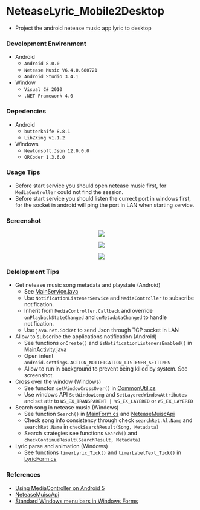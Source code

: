 # NeteaseLyric_Mobile2Desktop
+ Project the android netease music app lyric to desktop

### Development Environment
+ Android
    + `Android 8.0.0`
    + `Netease Music V6.4.0.680721`
    + `Android Studio 3.4.1`
+ Window
    + `Visual C# 2010`
    + `.NET Framework 4.0`

### Depedencies
+ Android
    + `butterknife 8.8.1`
    + `LibZXing v1.1.2`
+ Windows
    + `Newtonsoft.Json 12.0.0.0`
    + `QRCoder 1.3.6.0`

### Usage Tips
+ Before start service you should open netease music first, for `MediaController` could not find the session.
+ Before start service you should listen the currect port in windows first, for the socket in android will ping the port in LAN when starting service.

### Screenshot

<p align="center">
<img src="https://raw.githubusercontent.com/Aoi-hosizora/NeteaseLyric_Mobile2Desktop/master/assets/Android.jpg"></img>
</p>
<p align="center">
<img src="https://raw.githubusercontent.com/Aoi-hosizora/NeteaseLyric_Mobile2Desktop/master/assets/Windows.jpg"></img>
</p>
<p align="center">
<img src="https://raw.githubusercontent.com/Aoi-hosizora/NeteaseLyric_Mobile2Desktop/master/assets/Setting.jpg"></img>
</p>

### Delelopment Tips
+ Get netease music song metadata and playstate (Android)
    + See [MainService.java](https://github.com/Aoi-hosizora/NeteaseLyric_Mobile2Desktop/blob/master/NeteaseM2DClient/app/src/main/java/com/aoihosizora/neteasem2dclient/MainService.java)
    + Use `NotificationListenerService` and `MediaController` to subscribe notification.
    + Inherit from `MediaController.Callback` and override `onPlaybackStateChanged` and `onMetadataChanged` to handle notification.
    + Use `java.net.Socket` to send Json through TCP socket in LAN
+ Allow to subscribe the applications notification (Android)
    + See functions `onCreate()` and `isNotificationListenersEnabled()` in [MainActivity.java](https://github.com/Aoi-hosizora/NeteaseLyric_Mobile2Desktop/blob/master/NeteaseM2DClient/app/src/main/java/com/aoihosizora/neteasem2dclient/MainActivity.java)
    + Open intent `android.settings.ACTION_NOTIFICATION_LISTENER_SETTINGS`
    + Allow to run in background to prevent being killed by system. See screenshot.
+ Cross over the window (Windows)
    + See functon `setWindowCrossOver()` in [CommonUtil.cs](https://github.com/Aoi-hosizora/NeteaseLyric_Mobile2Desktop/blob/master/NeteaseM2DServer/NeteaseM2DServer/Src/Util/CommonUtil.cs)
    + Use windows API `SetWindowLong` and `SetLayeredWindowAttributes` and set attr to `WS_EX_TRANSPARENT | WS_EX_LAYERED` or `WS_EX_LAYERED`
+ Search song in netease music (Windows)
    + See function `Search()` in [MainForm.cs](https://github.com/Aoi-hosizora/NeteaseLyric_Mobile2Desktop/blob/master/NeteaseM2DServer/NeteaseM2DServer/Src/UI/MainForm.cs) and [NeteaseMuiscApi](https://github.com/GEEKiDoS/NeteaseMuiscApi)
    + Check song info consistency through check `searchRet.Al.Name` and `searchRet.Name` in `checkSearchResult(Song, Metadata)`
    + Search strategies see functions `Search()` and `checkContinueResult(SearchResult, Metadata)`
+ Lyric parse and animation (Windows)
    + See functions `timerLyric_Tick()` and `timerLabelText_Tick()` in [LyricForm.cs](https://github.com/Aoi-hosizora/NeteaseLyric_Mobile2Desktop/blob/master/NeteaseM2DServer/NeteaseM2DServer/Src/UI/LyricForm.cs)

### References
+ [Using MediaController on Android 5](https://stackoverflow.com/questions/27107212/using-mediacontroller-on-android-5)
+ [NeteaseMuiscApi](https://github.com/GEEKiDoS/NeteaseMuiscApi)
+ [Standard Windows menu bars in Windows Forms](https://stackoverflow.com/questions/2778109/standard-windows-menu-bars-in-windows-forms)